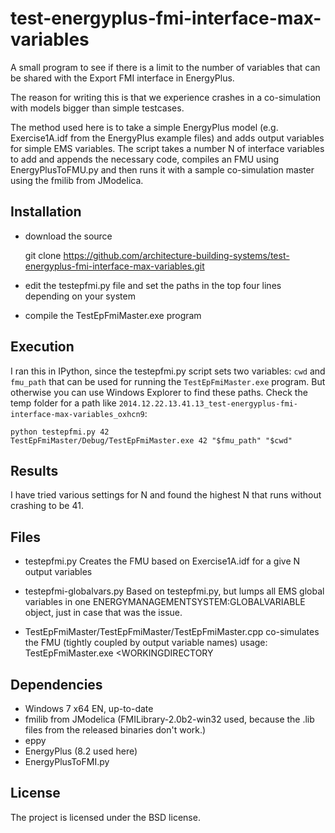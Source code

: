 test-energyplus-fmi-interface-max-variables
===========================================

A small program to see if there is a limit to the number of variables that can
be shared with the Export FMI interface in EnergyPlus.

The reason for writing this is that we experience crashes in a co-simulation with
models bigger than simple testcases.

The method used here is to take a simple EnergyPlus model (e.g. Exercise1A.idf
from the EnergyPlus example files) and adds output variables for simple EMS
variables. The script takes a number N of interface variables to add and appends
the necessary code, compiles an FMU using EnergyPlusToFMU.py and then runs it with
a sample co-simulation master using the fmilib from JModelica.

Installation
------------

- download the source

    git clone https://github.com/architecture-building-systems/test-energyplus-fmi-interface-max-variables.git

- edit the testepfmi.py file and set the paths in the top four lines depending on your system 

- compile the TestEpFmiMaster.exe program

Execution
----------

I ran this in IPython, since the testepfmi.py script sets two variables: `cwd` and `fmu_path` that can be used for
running the `TestEpFmiMaster.exe` program. But otherwise you can use Windows Explorer to find these paths. Check
the temp folder for a path like `2014.12.22.13.41.13_test-energyplus-fmi-interface-max-variables_oxhcn9`:

    python testepfmi.py 42
    TestEpFmiMaster/Debug/TestEpFmiMaster.exe 42 "$fmu_path" "$cwd"

Results
-------

I have tried various settings for N and found the highest N that runs without crashing to be 41.

Files
-----

- testepfmi.py
  Creates the FMU based on Exercise1A.idf for a give N output variables

- testepfmi-globalvars.py
  Based on testepfmi.py, but lumps all EMS global variables in one 
  ENERGYMANAGEMENTSYSTEM:GLOBALVARIABLE object, just in case that was the issue.

- TestEpFmiMaster/TestEpFmiMaster/TestEpFmiMaster.cpp
  co-simulates the FMU (tightly coupled by output variable names)
  usage: TestEpFmiMaster.exe <N> <FMUPATH> <WORKINGDIRECTORY

Dependencies
------------

- Windows 7 x64 EN, up-to-date
- fmilib from JModelica (FMILibrary-2.0b2-win32 used, because the .lib files
  from the released binaries don't work.)
- eppy
- EnergyPlus (8.2 used here)
- EnergyPlusToFMI.py


License
-------

The project is licensed under the BSD license.
